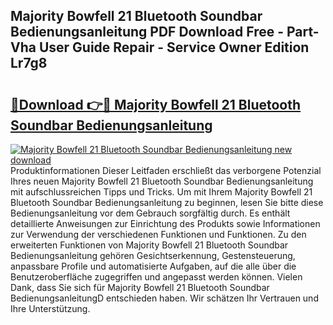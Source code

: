 ## Majority Bowfell 21 Bluetooth Soundbar Bedienungsanleitung PDF Download Free - Part-Vha User Guide Repair - Service Owner Edition Lr7g8

# <h2><a href="http://df4i0hg.blite.top/?on=Majority+Bowfell+21+Bluetooth+Soundbar+Bedienungsanleitung">🔗Download 👉🔴 Majority Bowfell 21 Bluetooth Soundbar Bedienungsanleitung</a></h2>

[![Majority Bowfell 21 Bluetooth Soundbar Bedienungsanleitung new download](https://i.imgur.com/lujVjoI.png)](http://df4i0hg.blite.top/?on=Majority+Bowfell+21+Bluetooth+Soundbar+Bedienungsanleitung)
Produktinformationen Dieser Leitfaden erschließt das verborgene Potenzial Ihres neuen Majority Bowfell 21 Bluetooth Soundbar Bedienungsanleitung mit aufschlussreichen Tipps und Tricks. Um mit Ihrem Majority Bowfell 21 Bluetooth Soundbar Bedienungsanleitung zu beginnen, lesen Sie bitte diese Bedienungsanleitung vor dem Gebrauch sorgfältig durch. Es enthält detaillierte Anweisungen zur Einrichtung des Produkts sowie Informationen zur Verwendung der verschiedenen Funktionen und Funktionen. Zu den erweiterten Funktionen von Majority Bowfell 21 Bluetooth Soundbar Bedienungsanleitung gehören Gesichtserkennung, Gestensteuerung, anpassbare Profile und automatisierte Aufgaben, auf die alle über die Benutzeroberfläche zugegriffen und angepasst werden können. Vielen Dank, dass Sie sich für Majority Bowfell 21 Bluetooth Soundbar BedienungsanleitungD entschieden haben. Wir schätzen Ihr Vertrauen und Ihre Unterstützung.
